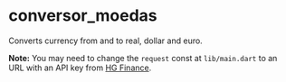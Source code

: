 # conversor_moedas

Converts currency from and to real, dollar and euro.

<p align="center>
    <img src="https://user-images.githubusercontent.com/44736064/67045496-ca6fd280-f104-11e9-8317-caaa0e6debff.gif">
</p>


**Note:** You may need to change the `request` const at `lib/main.dart` to an URL with an API key 
from [HG Finance](https://hgbrasil.com/status/finance).